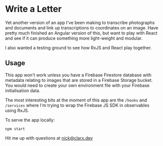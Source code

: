 # Write a Letter

Yet another version of an app I've been making to transcribe photographs and documents and link up transcriptions
to coordinates on an image. Have pretty much finished an Angular version of this, but want to play with React and 
see if it can produce something more light-weight and modular.

I also wanted a testing ground to see how RxJS and React play together.

## Usage

This app won't work unless you have a Firebase Firestore database with metadata relating to images that are stored in
a Firebase Storage bucket. You would need to create your own environment file with your Firebase initialisation data.

The most interesting bits at the moment of this app are the `/hooks` and `/services` where I'm trying to wrap the 
Firebase JS SDK in observables using RxJS.

To serve the app locally:

```shell
npm start
```

Hit me up with questions at [nick@clarx.dev](mailto:nick@clarx.dev)
